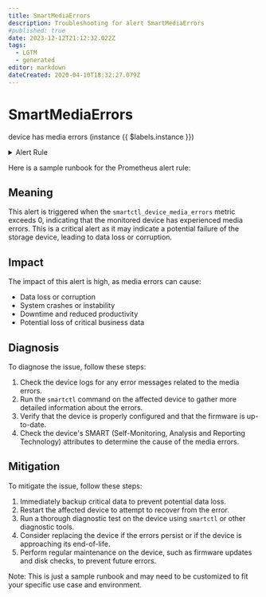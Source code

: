 ```yaml
---
title: SmartMediaErrors
description: Troubleshooting for alert SmartMediaErrors
#published: true
date: 2023-12-12T21:12:32.022Z
tags: 
  - LGTM
  - generated
editor: markdown
dateCreated: 2020-04-10T18:32:27.079Z
---
```


# SmartMediaErrors

device has media errors (instance {{ $labels.instance }})

<details>
  <summary>Alert Rule</summary>

{{% rule "smart-device-monitoring/smartctl-exporter.yml" "SmartMediaErrors" %}}

{{% comment %}}

```yaml
alert: SmartMediaErrors
expr: smartctl_device_media_errors > 0
for: 15m
labels:
    severity: critical
annotations:
    summary: Smart media errors (instance {{ $labels.instance }})
    description: |-
        device has media errors (instance {{ $labels.instance }})
          VALUE = {{ $value }}
          LABELS = {{ $labels }}
    runbook: https://github.com/srerun/prometheus-alerts/blob/main/content/runbooks/smartctl-exporter/SmartMediaErrors.md

```

{{% /comment %}}

</details>


Here is a sample runbook for the Prometheus alert rule:

## Meaning
This alert is triggered when the `smartctl_device_media_errors` metric exceeds 0, indicating that the monitored device has experienced media errors. This is a critical alert as it may indicate a potential failure of the storage device, leading to data loss or corruption.

## Impact
The impact of this alert is high, as media errors can cause:

* Data loss or corruption
* System crashes or instability
* Downtime and reduced productivity
* Potential loss of critical business data

## Diagnosis
To diagnose the issue, follow these steps:

1. Check the device logs for any error messages related to the media errors.
2. Run the `smartctl` command on the affected device to gather more detailed information about the errors.
3. Verify that the device is properly configured and that the firmware is up-to-date.
4. Check the device's SMART (Self-Monitoring, Analysis and Reporting Technology) attributes to determine the cause of the media errors.

## Mitigation
To mitigate the issue, follow these steps:

1. Immediately backup critical data to prevent potential data loss.
2. Restart the affected device to attempt to recover from the error.
3. Run a thorough diagnostic test on the device using `smartctl` or other diagnostic tools.
4. Consider replacing the device if the errors persist or if the device is approaching its end-of-life.
5. Perform regular maintenance on the device, such as firmware updates and disk checks, to prevent future errors.

Note: This is just a sample runbook and may need to be customized to fit your specific use case and environment.